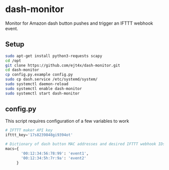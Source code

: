 # dash-monitor
Monitor for Amazon dash button pushes and trigger an IFTTT webhook event. 

## Setup
```bash
sudo apt-get install python3-requests scapy
cd /opt
git clone https://github.com/ejt4x/dash-monitor.git
cd dash-monitor
cp config.py.example config.py
sudo cp dash.service /etc/systemd/system/
sudo systemctl daemon-reload
sudo systemctl enable dash-monitor
sudo systemctl start dash-monitor
```

## config.py
This script requires configuration of a few variables to work

```python
# IFTTT maker API key
ifttt_key='17s8239848gi9394ot'

# Dictionary of dash button MAC addresses and desired IFTTT webhook IDs
macs={
       '00:12:34:56:78:99': 'event1',
       '00:12:34:5h:7r:9a': 'event2'
     }
```
